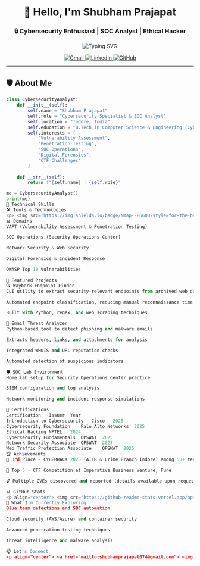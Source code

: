 <h1 align="center">👋 Hello, I'm Shubham Prajapat</h1>
<h3 align="center">🔒 Cybersecurity Enthusiast | SOC Analyst | Ethical Hacker</h3>

<p align="center">
  <img src="https://readme-typing-svg.demolab.com?font=Share+Tech+Mono&size=26&duration=4000&color=00FF41&center=true&vCenter=true&width=500&lines=Cybersecurity+Specialist;SOC+Analyst;Ethical+Hacker;Bug+Bounty+Hunter;CTF+Player" alt="Typing SVG" />
</p>

<p align="center">
  <a href="mailto:shubhamprajapat074@gmail.com">
    <img src="https://img.shields.io/badge/Gmail-D14836?style=for-the-badge&logo=gmail&logoColor=white" alt="Gmail"/>
  </a>
  <a href="https://www.linkedin.com/in/shubham-prajapat-629b922b7">
    <img src="https://img.shields.io/badge/LinkedIn-0077B5?style=for-the-badge&logo=linkedin&logoColor=white" alt="LinkedIn"/>
  </a>
  <a href="https://github.com/shubham5665?tab=repositories">
    <img src="https://img.shields.io/badge/GitHub-100000?style=for-the-badge&logo=github&logoColor=white" alt="GitHub"/>
  </a>
</p>

---

## 🛡️ About Me

```python
class CybersecurityAnalyst:
    def __init__(self):
        self.name = "Shubham Prajapat"
        self.role = "Cybersecurity Specialist & SOC Analyst"
        self.location = "Indore, India"
        self.education = "B.Tech in Computer Science & Engineering (Cybersecurity)"
        self.interests = [
            "Vulnerability Assessment",
            "Penetration Testing",
            "SOC Operations",
            "Digital Forensics",
            "CTF Challenges"
        ]
    
    def __str__(self):
        return f"{self.name} | {self.role}"

me = CybersecurityAnalyst()
print(me)
🔧 Technical Skills
🛠️ Tools & Technologies
<p> <img src="https://img.shields.io/badge/Nmap-FF6600?style=for-the-badge&logo=nmap&logoColor=white" alt="Nmap"/> <img src="https://img.shields.io/badge/Burp_Suite-FF6633?style=for-the-badge&logo=burpsuite&logoColor=white" alt="Burp Suite"/> <img src="https://img.shields.io/badge/Wireshark-1679A7?style=for-the-badge&logo=wireshark&logoColor=white" alt="Wireshark"/> <img src="https://img.shields.io/badge/Metasploit-232F3E?style=for-the-badge&logo=metasploit&logoColor=red" alt="Metasploit"/> <img src="https://img.shields.io/badge/Kali_Linux-557C94?style=for-the-badge&logo=kali-linux&logoColor=white" alt="Kali Linux"/> <img src="https://img.shields.io/badge/Python-3776AB?style=for-the-badge&logo=python&logoColor=white" alt="Python"/> <img src="https://img.shields.io/badge/C++-00599C?style=for-the-badge&logo=c%2B%2B&logoColor=white" alt="C++"/> <img src="https://img.shields.io/badge/Bash-4EAA25?style=for-the-badge&logo=gnu-bash&logoColor=white" alt="Bash"/> </p>
📊 Domains
VAPT (Vulnerability Assessment & Penetration Testing)

SOC Operations (Security Operations Center)

Network Security & Web Security

Digital Forensics & Incident Response

OWASP Top 10 Vulnerabilities

🚀 Featured Projects
🔍 Wayback Endpoint Finder
CLI utility to extract security-relevant endpoints from archived web data

Automated endpoint classification, reducing manual reconnaissance time by 40%

Built with Python, regex, and web scraping techniques

📧 Email Threat Analyzer
Python-based tool to detect phishing and malware emails

Extracts headers, links, and attachments for analysis

Integrated WHOIS and URL reputation checks

Automated detection of suspicious indicators

🛡️ SOC Lab Environment
Home lab setup for Security Operations Center practice

SIEM configuration and log analysis

Network monitoring and incident response simulations

📜 Certifications
Certification	Issuer	Year
Introduction to Cybersecurity	Cisco	2025
Cybersecurity Foundation	Palo Alto Networks	2025
Ethical Hacking	NPTEL	2024
Cybersecurity Fundamentals	OPSWAT	2025
Network Security Associate	OPSWAT	2025
Web Traffic Protection Associate	OPSWAT	2025
🏆 Achievements
🥉 3rd Place - CYBERHACK 2025 (AITR & Crime Branch Indore) among 50+ teams

🏅 Top 5 - CTF Competition at Imperative Business Venture, Pune

🔓 Multiple CVEs discovered and reported (details available upon request)

📊 GitHub Stats
<p align="center"> <img src="https://github-readme-stats.vercel.app/api?username=shubham5665&show_icons=true&theme=dark&bg_color=000000&title_color=00ff41&text_color=ffffff&icon_color=00ff41&hide_border=true" alt="Shubham's GitHub Stats" height="165"/> <img src="https://github-readme-stats.vercel.app/api/top-langs/?username=shubham5665&layout=compact&theme=dark&bg_color=000000&title_color=00ff41&text_color=ffffff&hide_border=true" alt="Top Languages" height="165"/> </p><p align="center"> <img src="https://github-readme-streak-stats.herokuapp.com/?user=shubham5665&theme=dark&background=000000&stroke=00FF41&ring=00FF41&fire=00FF41&currStreakNum=FFFFFF&sideNums=FFFFFF&currStreakLabel=00FF41&sideLabels=00FF41&dates=9B9B9B" alt="GitHub Streak" height="165"/> </p>
🔮 What I'm Currently Exploring
Blue team detections and SOC automation

Cloud security (AWS/Azure) and container security

Advanced penetration testing techniques

Threat intelligence and malware analysis

📫 Let's Connect
<p align="center"> <a href="mailto:shubhamprajapat074@gmail.com"> <img src="https://img.shields.io/badge/Gmail-D14836?style=for-the-badge&logo=gmail&logoColor=white" alt="Gmail"/> </a> <a href="https://www.linkedin.com/in/shubham-prajapat-629b922b7"> <img src="https://img.shields.io/badge/LinkedIn-0077B5?style=for-the-badge&logo=linkedin&logoColor=white" alt="LinkedIn"/> </a> <a href="https://github.com/shubham5665"> <img src="https://img.shields.io/badge/GitHub-100000?style=for-the-badge&logo=github&logoColor=white" alt="GitHub"/> </a> </p><p align="center"> <img src="https://komarev.com/ghpvc/?username=shubham5665&label=Profile%20Views&color=00ff41&style=flat" alt="Profile Views" /> </p>
